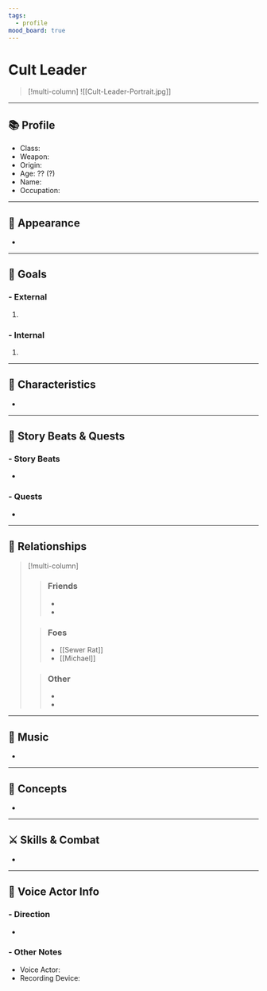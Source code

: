 ```yaml
---
tags:
  - profile
mood_board: true
---
```

# Cult Leader

>[!multi-column]
>![[Cult-Leader-Portrait.jpg]]
>
>

---
## 📚 Profile

- Class: 
- Weapon: 
- Origin: 
- Age: ?? (?)
- Name: 
- Occupation: 

---
## 💅 Appearance

- 

---
## 🏁 Goals

### - External
1. 

### - Internal
 1. 

---
## 🎨 Characteristics

- 

---
## 📖 Story Beats & Quests
### - Story Beats
- 

### - Quests
- 

---
## 🤝 Relationships

>[!multi-column]
>> ### Friends
>> - 
>> - 
>
>>### Foes
>> - [[Sewer Rat]]
>> - [[Michael]]
>
>> ### Other
>> -
>> -

---
## 🎵 Music

- 

---
## 💭 Concepts 

- 

---
## ⚔ Skills & Combat

- 

---
## 🎤 Voice Actor Info

### - Direction
- 

### - Other Notes
- Voice Actor:
- Recording Device: 